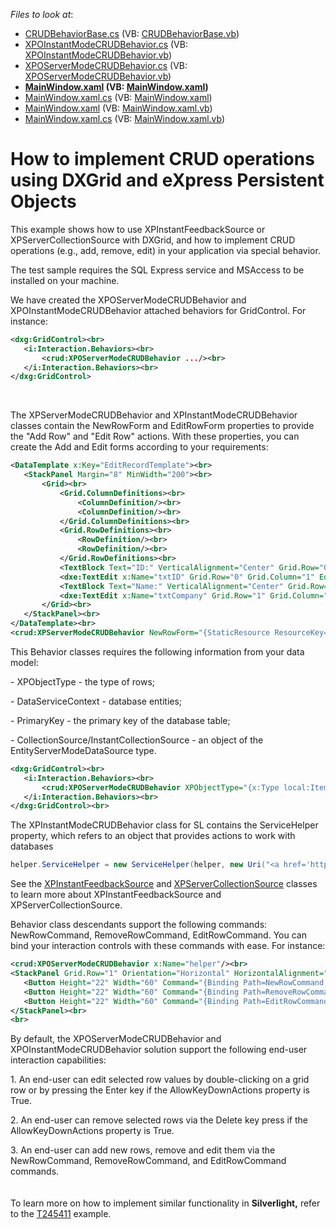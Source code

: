 <!-- default file list -->
*Files to look at*:

* [CRUDBehaviorBase.cs](./CS/CRUDBehavior/CRUDBehaviorBase.cs) (VB: [CRUDBehaviorBase.vb](./VB/CRUDBehavior/CRUDBehaviorBase.vb))
* [XPOInstantModeCRUDBehavior.cs](./CS/CRUDBehavior/XPOInstantModeCRUDBehavior.cs) (VB: [XPOInstantModeCRUDBehavior.vb](./VB/CRUDBehavior/XPOInstantModeCRUDBehavior.vb))
* [XPOServerModeCRUDBehavior.cs](./CS/CRUDBehavior/XPOServerModeCRUDBehavior.cs) (VB: [XPOServerModeCRUDBehavior.vb](./VB/CRUDBehavior/XPOServerModeCRUDBehavior.vb))
* **[MainWindow.xaml](./CS/XPOInstant/MainWindow.xaml) (VB: [MainWindow.xaml](./VB/XPOInstant/MainWindow.xaml))**
* [MainWindow.xaml.cs](./CS/XPOInstant/MainWindow.xaml.cs) (VB: [MainWindow.xaml](./VB/XPOInstant/MainWindow.xaml))
* [MainWindow.xaml](./CS/XPOServer/MainWindow.xaml) (VB: [MainWindow.xaml.vb](./VB/XPOServer/MainWindow.xaml.vb))
* [MainWindow.xaml.cs](./CS/XPOServer/MainWindow.xaml.cs) (VB: [MainWindow.xaml.vb](./VB/XPOServer/MainWindow.xaml.vb))
<!-- default file list end -->
# How to implement CRUD operations using DXGrid and eXpress Persistent Objects


<p>This example shows how to use XPInstantFeedbackSource or XPServerCollectionSource with DXGrid, and how to implement CRUD operations (e.g., add, remove, edit) in your application via special behavior.</p>
<p>The test sample requires the SQL Express service and MSAccess to be installed on your machine.</p>
<p>We have created the XPOServerModeCRUDBehavior and XPOInstantModeCRUDBehavior attached behaviors for GridControl. For instance:</p>


```xml
<dxg:GridControl><br>
   <i:Interaction.Behaviors><br>
       <crud:XPOServerModeCRUDBehavior .../><br>
   </i:Interaction.Behaviors><br>
</dxg:GridControl>
```


<p> </p>
<p>The XPServerModeCRUDBehavior and XPInstantModeCRUDBehavior classes contain the NewRowForm and EditRowForm properties to provide the "Add Row" and "Edit Row" actions. With these properties, you can create the Add and Edit forms according to your requirements:</p>


```xml
<DataTemplate x:Key="EditRecordTemplate"><br>
   <StackPanel Margin="8" MinWidth="200"><br>
       <Grid><br>
           <Grid.ColumnDefinitions><br>
               <ColumnDefinition/><br>
               <ColumnDefinition/><br>
           </Grid.ColumnDefinitions><br>
           <Grid.RowDefinitions><br>
               <RowDefinition/><br>
               <RowDefinition/><br>
           </Grid.RowDefinitions><br>
           <TextBlock Text="ID:" VerticalAlignment="Center" Grid.Row="0" Grid.Column="0" Margin="0,0,6,4" /><br>
           <dxe:TextEdit x:Name="txtID" Grid.Row="0" Grid.Column="1" EditValue="{Binding Path=Id, Mode=TwoWay}" Margin="0,0,0,4" /><br>
           <TextBlock Text="Name:" VerticalAlignment="Center" Grid.Row="1" Grid.Column="0" Margin="0,0,6,4" /><br>
           <dxe:TextEdit x:Name="txtCompany" Grid.Row="1" Grid.Column="1" EditValue="{Binding Path=Name, Mode=TwoWay}" Margin="0,0,0,4" /><br>
       </Grid><br>
   </StackPanel><br>
</DataTemplate><br>
<crud:XPServerModeCRUDBehavior NewRowForm="{StaticResource ResourceKey=EditRecordTemplate}" EditRowForm="{StaticResource ResourceKey=EditRecordTemplate}"/> <br>

```


<p>This Behavior classes requires the following information from your data model:</p>
<p>- XPObjectType - the type of rows;</p>
<p>- DataServiceContext - database entities;</p>
<p>- PrimaryKey - the primary key of the database table;</p>
<p>- CollectionSource/InstantCollectionSource - an object of the EntityServerModeDataSource type.</p>


```xml
<dxg:GridControl><br>
   <i:Interaction.Behaviors><br>
       <crud:XPOServerModeCRUDBehavior XPObjectType="{x:Type local:Items}" CollectionSource="{Binding Collection}" PrimaryKey="Id"/><br>
   </i:Interaction.Behaviors><br>
</dxg:GridControl><br>

```


<p>The XPInstantModeCRUDBehavior class for SL contains the ServiceHelper property, which refers to an object that provides actions to work with databases</p>


```cs
helper.ServiceHelper = new ServiceHelper(helper, new Uri("<a href='http://localhost'>http://localhost</a>:54177/WcfDataService.svc/"));<br>

```


<p>See the <a href="http://documentation.devexpress.com/#XPO/clsDevExpressXpoXPInstantFeedbackSourcetopic"><u>XPInstantFeedbackSource</u></a> and <a href="http://documentation.devexpress.com/#XPO/clsDevExpressXpoXPServerCollectionSourcetopic"><u>XPServerCollectionSource</u></a> classes to learn more about XPInstantFeedbackSource and XPServerCollectionSource.</p>
<p>Behavior class descendants support the following commands: NewRowCommand, RemoveRowCommand, EditRowCommand. You can bind your interaction controls with these commands with ease. For instance:</p>


```xml
<crud:XPOServerModeCRUDBehavior x:Name="helper"/><br>
<StackPanel Grid.Row="1" Orientation="Horizontal" HorizontalAlignment="Center"><br>
   <Button Height="22" Width="60" Command="{Binding Path=NewRowCommand, ElementName=helper}">Add</Button><br>
   <Button Height="22" Width="60" Command="{Binding Path=RemoveRowCommand, ElementName=helper}" Margin="6,0,6,0">Remove</Button><br>
   <Button Height="22" Width="60" Command="{Binding Path=EditRowCommand, ElementName=helper}">Edit</Button><br>
</StackPanel><br>
<br>
```


<p>By default, the XPOServerModeCRUDBehavior and XPOInstantModeCRUDBehavior solution support the following end-user interaction capabilities:</p>
<p>1. An end-user can edit selected row values by double-clicking on a grid row or by pressing the Enter key if the AllowKeyDownActions property is True.</p>
<p>2. An end-user can remove selected rows via the Delete key press if the AllowKeyDownActions property is True.</p>
<p>3. An end-user can add new rows, remove and edit them via the NewRowCommand, RemoveRowCommand, and EditRowCommand commands.<br /><br /><br />To learn more on how to implement similar functionality in <strong>Silverlight,</strong> refer to the <a href="https://www.devexpress.com/Support/Center/p/T245411">T245411</a> example.</p>

<br/>


